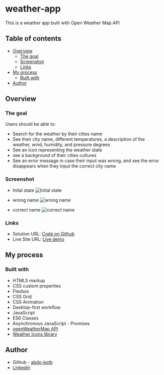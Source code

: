 # weather-app

This is a weather app built with Open Weather Map API

## Table of contents

- [Overview](#overview)
  - [The goal](#the-goal)
  - [Screenshot](#screenshot)
  - [Links](#links)
- [My process](#my-process)
  - [Built with](#built-with)
- [Author](#author)

## Overview

### The goal

Users should be able to:

- Search for the weather by their cities name
- See their city name, different temperatures, a description of the weather, wind, humidity, and pressure degrees
- See an icon representing the weather state
- see a background of their cities cultures
- See an error message in case their input was wrong, and see the error disappears when they input the correct city name

### Screenshot

- Inital state ![Inital state](https://user-images.githubusercontent.com/86558336/149637143-e196ebec-6616-45e4-9058-72cee6d81147.png)

- wrong name ![wrong name](https://user-images.githubusercontent.com/86558336/149637168-0b883d31-b231-4c19-9814-090de1870d6f.png)

- correct name ![correct name](https://user-images.githubusercontent.com/86558336/149637229-fc0d4eb5-958a-426c-96ff-4c81bec14f6d.png)

### Links

- Solution URL: [Code on Github](https://github.com/weather-app)
- Live Site URL: [Live demo](https://abdo-kotb.github.io/weather-app/)

## My process

### Built with

- HTML5 markup
- CSS custom properties
- Flexbox
- CSS Grid
- CSS Animation
- Desktop-first workflow
- JavaScript
- ES6 Classes
- Asynchronous JavaScript - Promises
- [openWeatherMap API](https://openweathermap.org/)
- [Weather Icons library](https://erikflowers.github.io/weather-icons/)

## Author

- Github - [abdo-kotb](github.com/abdo-kotb)
- [Linkedin](https://www.linkedin.com/in/abdulrhman-mohammed-5687781b5/)
